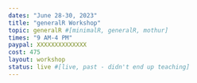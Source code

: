 ```yaml
---
dates: "June 28-30, 2023"
title: "generalR Workshop"
topic: generalR #[minimalR, generalR, mothur]
times: "9 AM-4 PM"
paypal: XXXXXXXXXXXXXX
cost: 475
layout: workshop
status: live #[live, past - didn't end up teaching]
---
```

